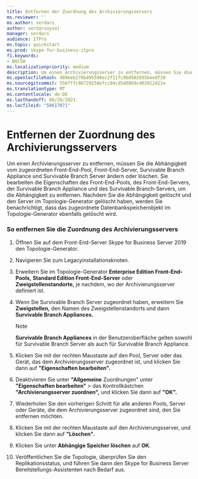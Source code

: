 ```yaml
---
title: Entfernen der Zuordnung des Archivierungsservers
ms.reviewer: ''
ms.author: serdars
author: serdarsoysal
manager: serdars
audience: ITPro
ms.topic: quickstart
ms.prod: skype-for-business-itpro
f1.keywords:
- NOCSH
ms.localizationpriority: medium
description: Um einen Archivierungsserver zu entfernen, müssen Sie die Abhängigkeit vom zugeordneten Front-End-Pool, Front-End-Server, Survivable Branch Appliance und Survivable Branch Server ändern oder löschen. Sie bearbeiten die Eigenschaften des Front-End-Pools, des Front-End-Servers, der Survivable Branch Appliance und des Survivable Branch-Servers, um die Abhängigkeit zu entfernen. Nachdem Sie die Abhängigkeit gelöscht und den Server im Topologie-Generator gelöscht haben, werden Sie benachrichtigt, dass auch das zugeordnete Datenbankspeicherobjekt im Topologie-Generator gelöscht wird.
ms.openlocfilehash: 489eeb276b495598ec2f11fc9b4502935beedf30
ms.sourcegitcommit: 556fffc96729150efcc04cd5d6069c402012421e
ms.translationtype: MT
ms.contentlocale: de-DE
ms.lasthandoff: 08/26/2021
ms.locfileid: "58617071"
---
```

# <a name="remove-the-archiving-server-association"></a>Entfernen der Zuordnung des Archivierungsservers

Um einen Archivierungsserver zu entfernen, müssen Sie die Abhängigkeit vom zugeordneten Front-End-Pool, Front-End-Server, Survivable Branch Appliance und Survivable Branch Server ändern oder löschen. Sie bearbeiten die Eigenschaften des Front-End-Pools, des Front-End-Servers, der Survivable Branch Appliance und des Survivable Branch-Servers, um die Abhängigkeit zu entfernen. Nachdem Sie die Abhängigkeit gelöscht und den Server im Topologie-Generator gelöscht haben, werden Sie benachrichtigt, dass das zugeordnete Datenbankspeicherobjekt im Topologie-Generator ebenfalls gelöscht wird.
  
### <a name="to-remove-the-archiving-server-association"></a>So entfernen Sie die Zuordnung des Archivierungsservers

1. Öffnen Sie auf dem Front-End-Server Skype for Business Server 2019 den Topologie-Generator.
    
2. Navigieren Sie zum Legacyinstallationsknoten.
    
3. Erweitern Sie im Topologie-Generator **Enterprise Edition Front-End-Pools,** **Standard Edition Front-End-Server** oder **Zweigstellenstandorte,** je nachdem, wo der Archivierungsserver definiert ist.
    
4. Wenn Sie Survivable Branch Server zugeordnet haben, erweitern Sie **Zweigstellen,** den Namen des Zweigstellenstandorts und dann **Survivable Branch Appliances.**
    
    > [!NOTE]
    > **Survivable Branch Appliances** in der Benutzeroberfläche gelten sowohl für Survivable Branch Server als auch für Survivable Branch Appliance. 
  
5. Klicken Sie mit der rechten Maustaste auf den Pool, Server oder das Gerät, das dem Archivierungsserver zugeordnet ist, und klicken Sie dann auf **"Eigenschaften bearbeiten".**
    
6. Deaktivieren Sie unter **"Allgemeine** Zuordnungen" unter **"Eigenschaften bearbeiten"**  >  das Kontrollkästchen **"Archivierungsserver zuordnen",** und klicken Sie dann auf **"OK".**
    
7. Wiederholen Sie den vorherigen Schritt für alle anderen Pools, Server oder Geräte, die dem Archivierungsserver zugeordnet sind, den Sie entfernen möchten.
    
8. Klicken Sie mit der rechten Maustaste auf den Archivierungsserver, und klicken Sie dann auf **"Löschen".**
    
9. Klicken Sie unter **Abhängige Speicher löschen** auf **OK**.
    
10. Veröffentlichen Sie die Topologie, überprüfen Sie den Replikationsstatus, und führen Sie dann den Skype for Business Server Bereitstellungs-Assistenten nach Bedarf aus. 
    

